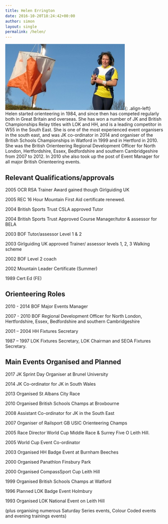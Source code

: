 ```yaml
---
title: Helen Errington
date: 2016-10-20T18:24:42+00:00
author: simon
layout: single
permalink: /helen/
---
```

![Helen orienteering](/images/helenerrington.jpg "Helen orienteering"){: .align-left}
Helen started orienteering in 1984, and since then has competed regularly both in Great Britain and overseas. She has won a number of JK and British Championships Relay titles with LOK and HH, and is a leading competitor in W55 in the South East. She is one of the most experienced event organisers in the south east, and was JK co-ordinator in 2014 and organiser of the British Schools Championships in Watford in 1999 and in Hertford in 2010. She was the British Orienteering Regional Development Officer for North London, Hertfordshire, Essex, Bedfordshire and southern Cambridgeshire from 2007 to 2012. In 2010 she also took up the post of Event Manager for all major British Orienteering events.

## Relevant Qualifications/approvals

2005 OCR RSA Trainer Award gained though Girlguiding UK
  
2005 REC 16 Hour Mountain First Aid certificate renewed.
  
2004 British Sports Trust CSLA approved Tutor
  
2004 British Sports Trust Approved Course Manager/tutor & assessor for BELA
  
2003 BOF Tutor/assessor Level 1 & 2
  
2003 Girlguiding UK approved Trainer/ assessor levels 1, 2, 3 Walking scheme
  
2002 BOF Level 2 coach
  
2002 Mountain Leader Certificate (Summer)
  
1989 Cert Ed (FE)

## Orienteering Roles

2010 - 2014 BOF Major Events Manager
  
2007 - 2010 BOF Regional Development Officer for North London, Hertfordshire, Essex, Bedfordshire and southern Cambridgeshire
  
2001 – 2004 HH Fixtures Secretary
  
1987 – 1997 LOK Fixtures Secretary, LOK Chairman and SEOA Fixtures Secretary.

## Main Events Organised and Planned

2017 JK Sprint Day Organiser at Brunel University

2014 JK Co-ordinator for JK in South Wales

2013 Organised St Albans City Race
  
2010 Organised British Schools Champs at Broxbourne
  
2008 Assistant Co-ordinator for JK in the South East
  
2007 Organiser of Railsport GB USIC Orienteering Champs
  
2005 Race Director World Cup Middle Race & Surrey Five O Leith Hill.
  
2005 World Cup Event Co-ordinator
  
2003 Organised HH Badge Event at Burnham Beeches
  
2000 Organised Panathlon Finsbury Park
  
2000 Organised CompassSport Cup Leith Hill
  
1999 Organised British Schools Champs at Watford
  
1996 Planned LOK Badge Event Holmbury
  
1993 Organised LOK National Event on Leith Hill
  
(plus organising numerous Saturday Series events, Colour Coded events and evening trainings events)